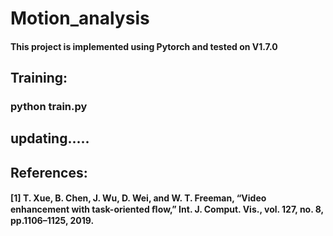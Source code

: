 # Motion_analysis

#### This project is implemented using Pytorch and tested on V1.7.0

## Training:
### python train.py

## updating.....


## References:
#### [1] T. Xue, B. Chen, J. Wu, D. Wei, and W. T. Freeman, “Video enhancement with task-oriented ﬂow,” Int. J. Comput. Vis., vol. 127, no. 8, pp.1106–1125, 2019.
